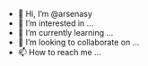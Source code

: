 - 👋 Hi, I’m @arsenasy
- 👀 I’m interested in ...
- 🌱 I’m currently learning ...
- 💞️ I’m looking to collaborate on ...
- 📫 How to reach me ...

<!---
arsenasy/arsenasy is a ✨ special ✨ repository because its `README.md` (this file) appears on your GitHub profile.
You can click the Preview link to take a look at your changes.
--->

